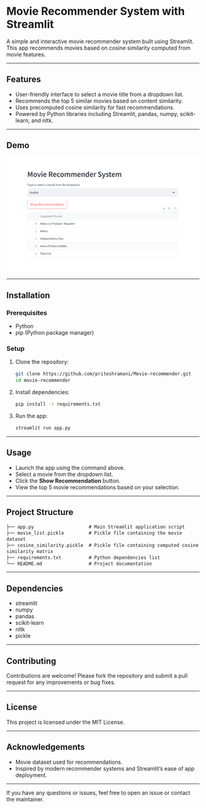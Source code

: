 
# Movie Recommender System with Streamlit

A simple and interactive movie recommender system built using Streamlit. This app recommends movies based on cosine similarity computed from movie features.

---

## Features

- User-friendly interface to select a movie title from a dropdown list.
- Recommends the top 5 similar movies based on content similarity.
- Uses precomputed cosine similarity for fast recommendations.
- Powered by Python libraries including Streamlit, pandas, numpy, scikit-learn, and nltk.

---

## Demo

![App Screenshot](view.png)

---

## Installation

### Prerequisites
- Python
- pip (Python package manager)

### Setup

1. Clone the repository:

   ```bash
   git clone https://github.com/priteshramani/Movie-recommender.git
   cd movie-recommender
   ```

2. Install dependencies:

   ```bash
   pip install -r requirements.txt
   ```

3. Run the app:

   ```bash
   streamlit run app.py
   ```

---

## Usage

- Launch the app using the command above.
- Select a movie from the dropdown list.
- Click the **Show Recommendation** button.
- View the top 5 movie recommendations based on your selection.

---

## Project Structure

```
├── app.py                    # Main Streamlit application script
├── movie_list.pickle         # Pickle file containing the movie dataset
├── cosine_similarity.pickle  # Pickle file containing computed cosine similarity matrix
├── requirements.txt          # Python dependencies list
└── README.md                 # Project documentation
```

---

## Dependencies

- streamlit
- numpy
- pandas
- scikit-learn
- nltk
- pickle

---

## Contributing

Contributions are welcome! Please fork the repository and submit a pull request for any improvements or bug fixes.

---

## License

This project is licensed under the MIT License.

---

## Acknowledgements

- Movie dataset used for recommendations.
- Inspired by modern recommender systems and Streamlit’s ease of app deployment.

---

If you have any questions or issues, feel free to open an issue or contact the maintainer.
